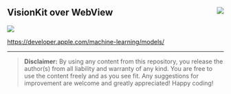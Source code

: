 <h2>VisionKit over WebView<img src="https://tinyurl.com/4mxxwv8e" align="right"></h2>

![](https://media.giphy.com/media/jRH7MA401q5AQzkJpG/giphy.gif)

https://developer.apple.com/machine-learning/models/

<hr>

<blockquote>
<b>Disclaimer:</b> By using any content from this repository, you release the author(s) from all liability and warranty of any kind. You are free to use the content freely and as you see fit. Any suggestions for improvement are welcome and greatly appreciated! Happy coding!
</blockquote>
